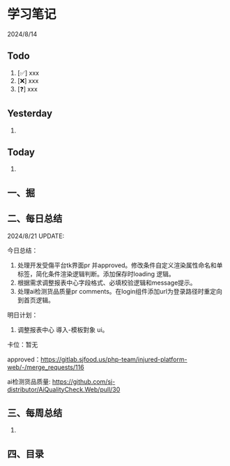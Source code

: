 # 学习笔记

2024/8/14



## Todo

1. [✅] xxx
2. [❌] xxx
3. [❓] xxx



## Yesterday

1. 




## Today

1. 



## 一、掘





## 二、每日总结

2024/8/21 UPDATE: 

今日总结：

1. 处理开发受傷平台tk界面pr 并approved。修改条件自定义渲染属性命名和单标签，简化条件渲染逻辑判断。添加保存时loading 逻辑。
1. 根据需求调整报表中心字段格式、必填校验逻辑和message提示。
1. 处理ai检测货品质量pr comments。在login组件添加url为登录路径时重定向到首页逻辑。



明日计划：

1. 调整报表中心 導入-模板對象 ui。

   

卡位：暂无

approved：https://gitlab.sjfood.us/php-team/injured-platform-web/-/merge_requests/116

ai检测货品质量: https://github.com/sj-distributor/AiQualityCheck.Web/pull/30

## 三、每周总结

1. 




## 四、目录



